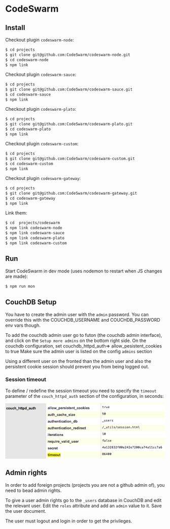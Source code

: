 # CodeSwarm

## Install

Checkout plugin `codeswarm-node`:

```
$ cd projects
$ git clone git@github.com:CodeSwarm/codeswarm-node.git
$ cd codeswarm-node
$ npm link
```

Checkout plugin `codeswarm-sauce`:

```
$ cd projects
$ git clone git@github.com:CodeSwarm/codeswarm-sauce.git
$ cd codeswarm-sauce
$ npm link
```

Checkout plugin `codeswarm-plato`:

```
$ cd projects
$ git clone git@github.com:CodeSwarm/codeswarm-plato.git
$ cd codeswarm-plato
$ npm link
```

Checkout plugin `codeswarm-custom`:

```
$ cd projects
$ git clone git@github.com:CodeSwarm/codeswarm-custom.git
$ cd codeswarm-custom
$ npm link
```

Checkout plugin `codeswarm-gateway`:

```
$ cd projects
$ git clone git@github.com:CodeSwarm/codeswarm-gateway.git
$ cd codeswarm-gateway
$ npm link
```

Link them:

```
$ cd  projects/codeswarm
$ npm link codeswarm-node
$ npm link codeswarm-sauce
$ npm link codeswarm-plato
$ npm link codeswarm-custom
```

## Run

Start CodeSwarm in dev mode (uses nodemon to restart when JS changes are made):

```bash
$ npm run mon
```


## CouchDB Setup

You have to create the admin user with the `admin` password. You can override this with the COUCHDB_USERNAME and COUCHDB_PASSWORD env vars though.

To add the couchdb admin user go to futon (the couchdb admin interface), and click on the `Setup more admins` on the bottom right side.
On the couchdb configuration, set couchdb_httpd_auth=> allow_pesistent_cookies to true
Make sure the admin user is listed on the config `admins` section

Using a different user on the fronted than the admin user and also the persistent cookie session should prevent you from being logged out.

### Session timeout

To define / redefine the session timeout you need to specify the `timeout` parameter of the `couch_httpd_auth` section of the configuration, in seconds:

![session timeout](docs/images/session_timeout.png)


## Admin rights

In order to add foreign projects (projects you are not a github admin of), you need to bead admin rights.

To give a user admin rights go to the `_users` database in CouchDB and edit the relevant user.
Edit the `roles` attribute and add an `admin` value to it. Save the user document.

The user must logout and login in order to get the privileges.
